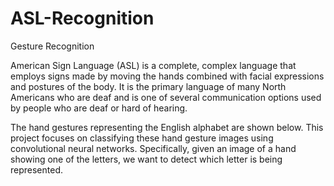 # ASL-Recognition

Gesture Recognition

American Sign Language (ASL) is a complete, complex language that employs signs made by moving the hands combined with facial expressions and postures of the body. It is the primary language of many North Americans who are deaf and is one of several communication options used by people who are deaf or hard of hearing.

The hand gestures representing the English alphabet are shown below. This project focuses on classifying these hand gesture images using convolutional neural networks. Specifically, given an image of a hand showing one of the letters, we want to detect which letter is being represented.
